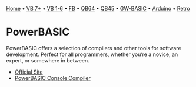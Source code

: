 [Home](https://gotbasic.com) • [VB 7+](vb.md) • [VB 1-6](vb6.md) • [FB](freebasic.md) • [QB64](qb64.md) • [QB45](qb.md) • [GW-BASIC](gw-basic.md) • [Arduino](avr.md) • [Retro](micros.md)

# PowerBASIC

PowerBASIC offers a selection of compilers and other tools for software development. Perfect for all programmers, whether you’re a novice, an expert, or somewhere in between.

- [Official Site](https://www.powerbasic.com/)
- [PowerBASIC Console Compiler](https://www.powerbasic.com/powerbasic-console-compiler)
